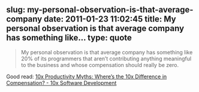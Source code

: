 slug: my-personal-observation-is-that-average-company
date: 2011-01-23 11:02:45
title: My personal observation is that average company has something like...
type: quote
---

> My personal observation is that average company has something like 20% of its programmers that aren’t contributing anything meaningful to the business and whose compensation should really be zero.

Good read: [10x Productivity Myths: Where’s the 10x Difference in Compensation? - 10x Software Development](http://forums.construx.com/blogs/stevemcc/archive/2011/01/22/10x-productivity-myths-where-s-the-10x-difference-in-compensation.aspx?utm_source=feedburner&utm_medium=feed&utm_campaign=Feed%3A+10xSoftwareDevelopment+%2810x+Software+Development%29)
